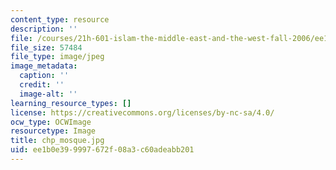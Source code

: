 ```yaml
---
content_type: resource
description: ''
file: /courses/21h-601-islam-the-middle-east-and-the-west-fall-2006/ee1b0e399997672f08a3c60adeabb201_chp_mosque.jpg
file_size: 57484
file_type: image/jpeg
image_metadata:
  caption: ''
  credit: ''
  image-alt: ''
learning_resource_types: []
license: https://creativecommons.org/licenses/by-nc-sa/4.0/
ocw_type: OCWImage
resourcetype: Image
title: chp_mosque.jpg
uid: ee1b0e39-9997-672f-08a3-c60adeabb201
---
```

